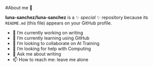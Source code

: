 #About me 👋


**luna-sanchez/luna-sanchez** is a ✨ _special_ ✨ repository because its `README.md` (this file) appears on your GitHub profile.



- 🔭 I’m currently working on writing
- 🌱 I’m currently learning using GitHub
- 👯 I’m looking to collaborate on AI Training
- 🤔 I’m looking for help with Computing
- 💬 Ask me about writing
- 📫 How to reach me: leave me alone



